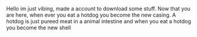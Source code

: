 Hello im just vibing, made a account to download some stuff.
Now that you are here, when ever you eat a hotdog you become the new casing. A hotdog is just pureed meat in a animal intestine and when you eat a hotdog you become the new shell
